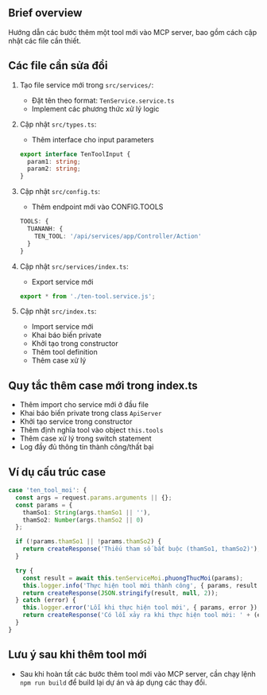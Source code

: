 ## Brief overview
Hướng dẫn các bước thêm một tool mới vào MCP server, bao gồm cách cập nhật các file cần thiết.

## Các file cần sửa đổi
1. Tạo file service mới trong `src/services/`: 
   - Đặt tên theo format: `TenService.service.ts`
   - Implement các phương thức xử lý logic

2. Cập nhật `src/types.ts`:
   - Thêm interface cho input parameters
   ```typescript
   export interface TenToolInput {
     param1: string;
     param2: string;
   }
   ```

3. Cập nhật `src/config.ts`:
   - Thêm endpoint mới vào CONFIG.TOOLS
   ```typescript
   TOOLS: {
     TUANANH: {
       TEN_TOOL: '/api/services/app/Controller/Action'
     }
   }
   ```

4. Cập nhật `src/services/index.ts`:
   - Export service mới
   ```typescript
   export * from './ten-tool.service.js';
   ```

5. Cập nhật `src/index.ts`:
   - Import service mới
   - Khai báo biến private
   - Khởi tạo trong constructor
   - Thêm tool definition
   - Thêm case xử lý

## Quy tắc thêm case mới trong index.ts
- Thêm import cho service mới ở đầu file
- Khai báo biến private trong class `ApiServer`
- Khởi tạo service trong constructor
- Thêm định nghĩa tool vào object `this.tools`
- Thêm case xử lý trong switch statement
- Log đầy đủ thông tin thành công/thất bại

## Ví dụ cấu trúc case
```typescript
case 'ten_tool_moi': {
  const args = request.params.arguments || {};
  const params = {
    thamSo1: String(args.thamSo1 || ''),
    thamSo2: Number(args.thamSo2 || 0)
  };

  if (!params.thamSo1 || !params.thamSo2) {
    return createResponse('Thiếu tham số bắt buộc (thamSo1, thamSo2)');
  }

  try {
    const result = await this.tenServiceMoi.phuongThucMoi(params);
    this.logger.info('Thực hiện tool mới thành công', { params, result });
    return createResponse(JSON.stringify(result, null, 2));
  } catch (error) {
    this.logger.error('Lỗi khi thực hiện tool mới', { params, error });
    return createResponse('Có lỗi xảy ra khi thực hiện tool mới: ' + (error instanceof Error ? error : String(error)));
  }
}
```

## Lưu ý sau khi thêm tool mới
- Sau khi hoàn tất các bước thêm tool mới vào MCP server, cần chạy lệnh `npm run build` để build lại dự án và áp dụng các thay đổi.
